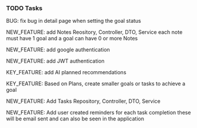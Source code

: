 ### TODO Tasks

BUG: fix bug in detail page when setting the goal status

NEW_FEATURE: add Notes Reository, Controller, DTO, Service
each note must have 1 goal and a goal can have 0 or more Notes

NEW_FEATURE: add google authentication

NEW_FEATURE: add JWT authentication

KEY_FEATURE: add AI planned recommendations

KEY_FEATURE: Based on Plans, create smaller goals or tasks to achieve a goal

NEW_FEATURE: Add Tasks Repository, Controller, DTO, Service

NEW_FEATURE: Add user created reminders for each task completion
these will be email sent and can also be seen in the application




